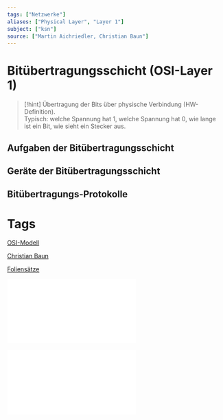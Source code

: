 ```yaml
---
tags: ["Netzwerke"]
aliases: ["Physical Layer", "Layer 1"]
subject: ["ksn"]
source: ["Martin Aichriedler, Christian Baun"]
---
```


# Bitübertragungsschicht (OSI-Layer 1)

> [!hint] Übertragung der Bits über physische Verbindung (HW-Definition).  
> Typisch: welche Spannung hat 1, welche Spannung hat 0, wie lange ist ein Bit, wie sieht ein Stecker aus.

## Aufgaben der Bitübertragungsschicht

## Geräte der Bitübertragungsschicht

## Bitübertragungs-Protokolle

# Tags

[OSI-Modell](OSI-Modell.md)

[Christian Baun](http://www.christianbaun.de/)

[Foliensätze](http://www.christianbaun.de/Netzwerke1718/index_de.html)

![2-FS_ComputerNetze](assets/Christian-Baun/2-FS_ComputerNetze.pdf)

![3-FS_ComputerNetze](assets/Christian-Baun/3-FS_ComputerNetze.pdf)